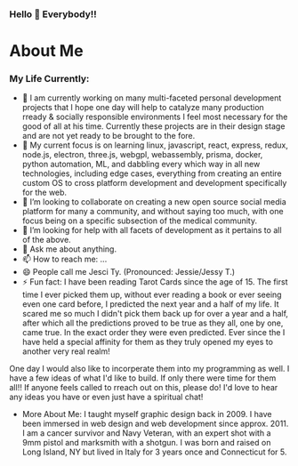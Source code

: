 ### Hello 👋 Everybody!!

# About Me

### My Life Currently:
- 🔭 I am currently working on many multi-faceted personal development projects that I hope one day will help to catalyze many production rready & socially responsible environments I feel most necessary for the good of all at his time. Currently these projects are in their design stage and are not yet ready to be brought to the fore.
- 🌱 My current focus is on learning linux, javascript, react, express, redux, node.js, electron, three.js, webgpl, webassembly, prisma, docker, python automation, ML, and dabbling every which way in all new technologies, including edge cases, everything from creating an entire custom OS to cross platform development and development specifically for the web.
- 👯 I’m looking to collaborate on creating a new open source social media platform for many a community, and without saying too much, with one focus being on a specific subsection of the medical community.
- 🤔 I’m looking for help with all facets of development as it pertains to all of the above.
- 💬 Ask me about anything.
- 📫 How to reach me: ...
- 😄 People call me Jesci Ty. (Pronounced: Jessie/Jessy T.)
- ⚡ Fun fact: I have been reading Tarot Cards since the age of 15. The first time I ever picked them up, without ever reading a book or ever seeing even one card before, I predicted the next year and a half of my life. It scared me so much I didn't pick them back up for over a year and a half, after which all the predictions proved to be true as they all, one by one, came true. In the exact order they were even predicted. Ever since the I have held a special affinity for them as they truly opened my eyes to another very real realm! 

One day I would also like to incorperate them into my programming as well. I have a few ideas of what I'd like to build. If only there were time for them all!! If anyone feels called to rreach out on this, please do! I'd love to hear any ideas you have or even just have a spiritual chat!

- More About Me: I taught myself graphic design back in 2009. I have been immersed in web design and web development since approx. 2011. I am a cancer survivor and Navy Veteran, with an expert shot with a 9mm pistol and marksmith with a shotgun. I was born and raised on Long Island, NY but lived in Italy for 3 years once and Connecticut for 5.

